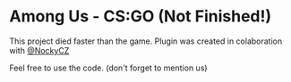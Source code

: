 # Among Us - CS:GO (Not Finished!)

This project died faster than the game. Plugin was created in colaboration with [@NockyCZ ](https://github.com/nockycz)

Feel free to use the code. (don't forget to mention us)
